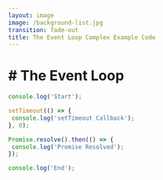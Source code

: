 ```yaml
---
layout: image
image: /background-list.jpg
transition: fade-out
title: The Event Loop Complex Example Code
---
```


<div class="flex flex-justify-center h-full flex-col">
  <div class="background">

  <h1 class="text-left m-b-0 font-bold">
    # The Event Loop
  </h1>

```ts {all|1|11|8|4|all} {lines:true} twoslash
console.log('Start');

setTimeout(() => {
 console.log('setTimeout Callback');
}, 0);

Promise.resolve().then(() => {
 console.log('Promise Resolved');
});

console.log('End');
```

  </div>
</div>
